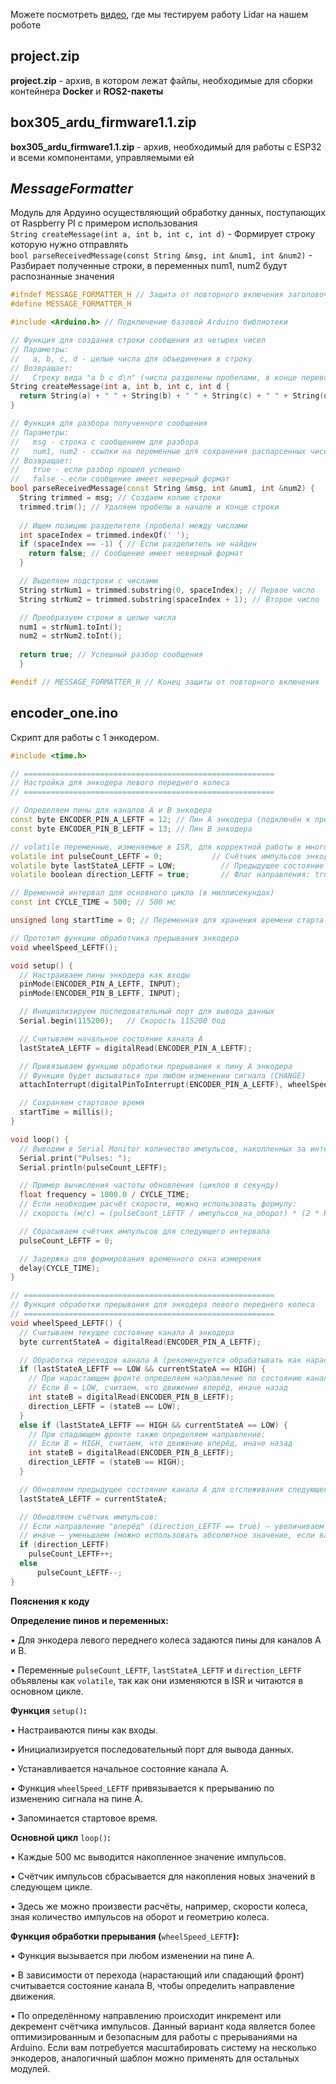 Можете посмотреть [видео](https://www.youtube.com/watch?v=X2vb6u348Lo), где мы тестируем работу Lidar на нашем роботе
## __project.zip__
__project.zip__ - архив, в котором лежат файлы, необходимые для сборки контейнера __Docker__ и __ROS2-пакеты__

## box305_ardu_firmware1.1.zip
__box305_ardu_firmware1.1.zip__ - архив, необходимый для работы с ESP32 и всеми компонентами, управляемыми ей

## ___MessageFormatter___ 
Модуль для Ардуино осуществляющий обработку данных, поступающих от Raspberry PI с примером использования<br>
```String createMessage(int a, int b, int c, int d)``` - Формирует строку которую нужно отправлять<br>
```bool parseReceivedMessage(const String &msg, int &num1, int &num2)``` - Разбирает полученные строки, в переменных num1, num2 будут распознанные значения<br>

```c++
#ifndef MESSAGE_FORMATTER_H // Защита от повторного включения заголовочного файла
#define MESSAGE_FORMATTER_H

#include <Arduino.h> // Подключение базовой Arduino библиотеки

// Функция для создания строки сообщения из четырех чисел
// Параметры:
//   a, b, c, d - целые числа для объединения в строку
// Возвращает:
//   Строку вида "a b c d\n" (числа разделены пробелами, в конце перевод строки)
String createMessage(int a, int b, int c, int d {
  return String(a) + " " + String(b) + " " + String(c) + " " + String(d) + "\n";
}

// Функция для разбора полученного сообщения
// Параметры:
//   msg - строка с сообщением для разбора
//   num1, num2 - ссылки на переменные для сохранения распарсенных чисел
// Возвращает:
//   true - если разбор прошел успешно
//   false - если сообщение имеет неверный формат
bool parseReceivedMessage(const String &msg, int &num1, int &num2) {
  String trimmed = msg; // Создаем копию строки
  trimmed.trim(); // Удаляем пробелы в начале и конце строки
  
  // Ищем позицию разделителя (пробела) между числами
  int spaceIndex = trimmed.indexOf(' ');
  if (spaceIndex == -1) { // Если разделитель не найден
    return false; // Сообщение имеет неверный формат
  }

  // Выделяем подстроки с числами
  String strNum1 = trimmed.substring(0, spaceIndex); // Первое число
  String strNum2 = trimmed.substring(spaceIndex + 1); // Второе число

  // Преобразуем строки в целые числа
  num1 = strNum1.toInt();
  num2 = strNum2.toInt();
  
  return true; // Успешный разбор сообщения
  }

#endif // MESSAGE_FORMATTER_H // Конец защиты от повторного включения
```
## encoder_one.ino

Скрипт для работы с 1 энкодером.

```c++
#include <time.h>

// ========================================================
// Настройка для энкодера левого переднего колеса
// ========================================================

// Определяем пины для каналов A и B энкодера
const byte ENCODER_PIN_A_LEFTF = 12; // Пин A энкодера (подключён к прерыванию)
const byte ENCODER_PIN_B_LEFTF = 13; // Пин B энкодера

// volatile переменные, изменяемые в ISR, для корректной работы в многозадачной среде:
volatile int pulseCount_LEFTF = 0;           // Счётчик импульсов энкодера (начальное значение 0)
volatile byte lastStateA_LEFTF = LOW;          // Предыдущее состояние пина A
volatile boolean direction_LEFTF = true;       // Флаг направления: true – вперёд, false – назад

// Временной интервал для основного цикла (в миллисекундах)
const int CYCLE_TIME = 500; // 500 мс

unsigned long startTime = 0; // Переменная для хранения времени старта

// Прототип функции обработчика прерывания энкодера
void wheelSpeed_LEFTF();

void setup() {
  // Настраиваем пины энкодера как входы
  pinMode(ENCODER_PIN_A_LEFTF, INPUT);
  pinMode(ENCODER_PIN_B_LEFTF, INPUT);

  // Инициализируем последовательный порт для вывода данных
  Serial.begin(115200);   // Скорость 115200 бод

  // Считываем начальное состояние канала A
  lastStateA_LEFTF = digitalRead(ENCODER_PIN_A_LEFTF);

  // Привязываем функцию обработки прерывания к пину A энкодера
  // Функция будет вызываться при любом изменении сигнала (CHANGE)
  attachInterrupt(digitalPinToInterrupt(ENCODER_PIN_A_LEFTF), wheelSpeed_LEFTF, CHANGE);

  // Сохраняем стартовое время
  startTime = millis();
}

void loop() {
  // Выводим в Serial Monitor количество импульсов, накопленных за интервал
  Serial.print("Pulses: ");
  Serial.println(pulseCount_LEFTF);

  // Пример вычисления частоты обновления (циклов в секунду)
  float frequency = 1000.0 / CYCLE_TIME;
  // Если необходим расчёт скорости, можно использовать формулу:
  // скорость (м/с) = (pulseCount_LEFTF / импульсов_на_оборот) * (2 * PI * радиус_колеса) * frequency;

  // Сбрасываем счётчик импульсов для следующего интервала
  pulseCount_LEFTF = 0;

  // Задержка для формирования временного окна измерения
  delay(CYCLE_TIME);
}

// ========================================================
// Функция обработки прерывания для энкодера левого переднего колеса
// ========================================================
void wheelSpeed_LEFTF() {
  // Считываем текущее состояние канала A энкодера
  byte currentStateA = digitalRead(ENCODER_PIN_A_LEFTF);

  // Обработка переходов канала A (рекомендуется обрабатывать как нарастущий, так и спадающий фронт)
  if (lastStateA_LEFTF == LOW && currentStateA == HIGH) {
    // При нарастающем фронте определяем направление по состоянию канала B:
    // Если B = LOW, считаем, что движение вперёд, иначе назад
    int stateB = digitalRead(ENCODER_PIN_B_LEFTF);
    direction_LEFTF = (stateB == LOW);
  }
  else if (lastStateA_LEFTF == HIGH && currentStateA == LOW) {
    // При спадающем фронте также определяем направление:
    // Если B = HIGH, считаем, что движение вперёд, иначе назад
    int stateB = digitalRead(ENCODER_PIN_B_LEFTF);
    direction_LEFTF = (stateB == HIGH);
  }

  // Обновляем предыдущее состояние канала A для отслеживания следующего перехода
  lastStateA_LEFTF = currentStateA;

  // Обновляем счётчик импульсов:
  // Если направление "вперёд" (direction_LEFTF == true) – увеличиваем счётчик,
  // иначе – уменьшаем (можно использовать абсолютное значение, если важно только количество импульсов)
  if (direction_LEFTF)
    pulseCount_LEFTF++;
  else
      pulseCount_LEFTF--;
}
```

**Пояснения к коду**

**Определение пинов и переменных:**   

• Для энкодера левого переднего колеса задаются пины для каналов A и B. 

• Переменные `pulseCount_LEFTF`, `lastStateA_LEFTF` и `direction_LEFTF` объявлены как `volatile`, так как они изменяются в ISR и читаются в основном цикле.

**Функция**  `setup()`**:**   

• Настраиваются пины как входы. 

• Инициализируется последовательный порт для вывода данных.    

• Устанавливается начальное состояние канала A.    

• Функция `wheelSpeed_LEFTF` привязывается к прерыванию по изменению сигнала на пине A.    

• Запоминается стартовое время. 

**Основной цикл** `loop()`**:**    

• Каждые 500 мс выводится накопленное значение импульсов.    

• Счётчик импульсов сбрасывается для накопления новых значений в следующем цикле.   

• Здесь же можно произвести расчёты, например, скорости колеса, зная количество импульсов на оборот и геометрию колеса. 

**Функция обработки прерывания (**`wheelSpeed_LEFTF`**):**    

• Функция вызывается при любом изменении на пине A.    

• В зависимости от перехода (нарастающий или спадающий фронт) считывается состояние канала B, чтобы определить направление движения.    

• По определённому направлению происходит инкремент или декремент счётчика импульсов. Данный вариант кода является более оптимизированным и безопасным для работы с прерываниями на Arduino. Если вам потребуется масштабировать систему на несколько энкодеров, аналогичный шаблон можно применять для остальных модулей.
